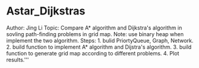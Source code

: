 # Astar_Dijkstras
Author: Jing Li
Topic: Compare A* algorithm and Dijkstra's algorithm in sovling path-finding problems in grid map.
Note: use binary heap when implement the two algorithm.
Steps: 1. bulid PriortyQueue, Graph, Network.
       2. build function to implement A* algorithm and Dijstra's algorithm.
       3. build function to generate grid map according to different problems.
       4. Plot results.'''
